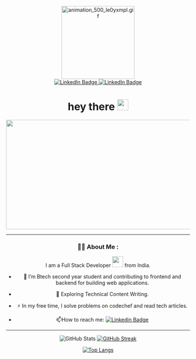 <div id="header" align="center">
<a href="https://gifyu.com/image/SqlYP"><img src="https://s9.gifyu.com/images/animation_500_le0yxmpl.gif" alt="animation_500_le0yxmpl.gif" border="0" width="200"/>
</a>
<div/>



<div id="badges">
  <a href="https://www.linkedin.com/in/nitin-agarwal0412/">
    <img src="https://img.shields.io/badge/LinkedIn-001eff?style=for-the-badge&logo=linkedin&logoColor=white" alt="LinkedIn Badge"/>
  </a>
  <a href="https://www.instagram.com/nitin_agarwal_2002/">
    <img src="https://img.shields.io/badge/Instagram-f000ff?style=for-the-badge&logo=instagram&logoColor=white" alt="LinkedIn Badge"/>
  </a>
 
</div>
<img src="https://komarev.com/ghpvc/?username=nitinagarwal2002&style=flat-square&color=blue" alt=""/>
<h1>
  hey there
  <img src="https://media.giphy.com/media/hvRJCLFzcasrR4ia7z/giphy.gif" width="30px"/>
</h1>

<div align="center">
  <img src="https://media.giphy.com/media/dWesBcTLavkZuG35MI/giphy.gif" width="600" height="300"/>
</div>

---

### :woman_technologist: About Me :
I am a Full Stack Developer <img src="https://media.giphy.com/media/WUlplcMpOCEmTGBtBW/giphy.gif" width="30"> from India.



- :telescope: I’m Btech second year student and contributing to frontend and backend for building web applications.

- :seedling: Exploring Technical Content Writing.

- :zap: In my free time, I solve problems on codechef and read tech articles.

- :mailbox:How to reach me: [![Linkedin Badge](https://img.shields.io/badge/-nitin-blue?style=flat&logo=Linkedin&logoColor=white)](https://www.linkedin.com/in/nitin-agarwal0412/)

---


![GitHub Stats](https://github-readme-stats.vercel.app/api?username=nitinagarwal2002&theme=radical&bg_color=000000&show_icons=true)
[![GitHub Streak](https://github-readme-streak-stats.herokuapp.com/?user=nitinagarwal2002&theme=radical&background=000000)](https://git.io/streak-stats)

[![Top Langs](https://github-readme-stats.vercel.app/api/top-langs/?username=nitinagarwal2002&layout=compact&theme=radical&bg_color=000000)](https://github.com/nitinagarwal2002/github-readme-stats)



